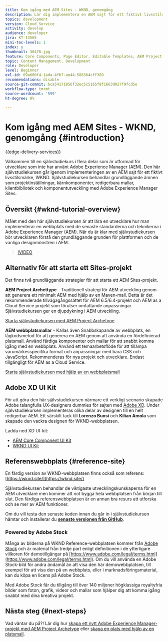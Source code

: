 ```yaml
---
title: Kom igång med AEM Sites - WKND, genomgång
description: Lär dig implementera en AEM sajt för ett fiktivt livsstilsmärke som kallas WKND. Få en genomgång av grundläggande Experience Manager-teman som projektinställningar, prototyper, kärnkomponenter, redigerbara mallar, klientbibliotek och komponentutveckling.
topics: development
version: Cloud Service
activity: develop
audience: developer
jira: KT-13565
mini-toc-levels: 1
index: y
thumbnail: 30476.jpg
feature: Core Components, Page Editor, Editable Templates, AEM Project Archetype
topic: Content Management, Development
role: Developer
level: Beginner
exl-id: 09a600f4-1ada-4fb7-ae44-586364cff389
recommendations: disable
source-git-commit: bca54171856f32ec5c5165f8f1663d027f9fcd5e
workflow-type: tm+mt
source-wordcount: '599'
ht-degree: 0%

---
```


# Kom igång med AEM Sites - WKND, genomgång {#introduction}

{{edge-delivery-services}}

Välkommen till en självstudiekurs i flera delar som är utformad för utvecklare som inte har använt Adobe Experience Manager (AEM). Den här självstudiekursen går igenom implementeringen av en AEM sajt för ett fiktivt livsstilsmärke, WKND. Självstudiekursen behandlar grundläggande ämnen som projektinställningar, kärnkomponenter, redigerbara mallar, klientbibliotek och komponentutveckling med Adobe Experience Manager Sites.

## Översikt {#wknd-tutorial-overview}

Målet med den här självstudiekursen är att lära en utvecklare hur man implementerar en webbplats med de senaste standarderna och teknikerna i Adobe Experience Manager (AEM). När du är klar med självstudiekursen bör utvecklaren förstå den grundläggande grunden för plattformen och de vanliga designmönstren i AEM.

>[!VIDEO](https://video.tv.adobe.com/v/30476?quality=12&learn=on)

## Alternativ för att starta ett Sites-projekt

Det finns två grundläggande strategier för att starta ett AEM Sites-projekt.

**AEM Project Archettype** - Traditionell strategi för AEM utveckling genom att generera ett minimalt AEM med hjälp av en Maven-mall. Detta är det rekommenderade tillvägagångssättet för AEM 6.5/6.4-projekt och AEM as a Cloud Service projekt som förutser omfattande anpassningar. Självstudiekursen ger en djupdykning i AEM utveckling.

[Starta självstudiekursen med AEM Project Archetype](./project-archetype/overview.md)

**AEM webbplatsmallar** - Kallas även Snabbskapande av webbplats, en lågkodsmetod för att generera en AEM genom att använda en fördefinierad platsmall. Använd färdiga komponenter och mallar för att snabbt komma igång med en webbplats. Använd ett temaarbetsflöde för att tillämpa varumärkesspecifika format och anpassningar med bara CSS och JavaScript. Rekommenderas för nya projekt och utvecklare. Endast tillgängligt för AEM as a Cloud Service.

[Starta självstudiekursen med hjälp av en webbplatsmall](./site-template/create-site.md)

## Adobe XD UI Kit

För att göra den här självstudiekursen närmare ett verkligt scenario skapade Adobe talangfulla UX-designers dummies för sajten med [Adobe XD](https://www.adobe.com/products/xd.html). Under självstudiekursen implementeras olika delar av designen till en helt redigerbar AEM. Ett särskilt tack till **Lorenzo Buosi** och **Kilian Amola** som skapade den vackra designen för WKND-webbplatsen.

Ladda ned XD UI-kit:

* [AEM Core Component UI Kit](assets/overview/AEM-CoreComponents-UI-Kit.xd)
* [WKND UI Kit](https://github.com/adobe/aem-guides-wknd/releases/download/aem-guides-wknd-0.0.2/AEM_UI-kit-WKND.xd)

## Referenswebbplats {#reference-site}

En färdig version av WKND-webbplatsen finns också som referens: [https://wknd.site/](https://wknd.site/)

Självstudiekursen behandlar de viktigaste utvecklingskunskaperna för en AEM utvecklare men kommer att *not* bygga hela webbplatsen från början till slut. Den färdiga referenswebbplatsen är en annan bra resurs att utforska och se mer av AEM funktioner.

Om du vill testa den senaste koden innan du går in i självstudiekursen hämtar och installerar du **[senaste versionen från GitHub](https://github.com/adobe/aem-guides-wknd/releases/latest)**.

### Powered by Adobe Stock

Många av bilderna på WKND Reference-webbplatsen kommer från [Adobe Stock](https://stock.adobe.com/) och är material från tredje part enligt definitionen i de ytterligare villkoren för demotillgångar på [https://www.adobe.com/legal/terms.html](https://www.adobe.com/legal/terms.html). Om du vill använda en Adobe Stock-bild för andra ändamål än att visa den här demowebbplatsen, till exempel för att visa den på en webbplats, eller i marknadsföringsmaterial, kan du köpa en licens på Adobe Stock.

Med Adobe Stock får du tillgång till över 140 miljoner högklassiga royaltyfria bilder som foton, grafik, videor och mallar som hjälper dig att komma igång snabbt med dina kreativa projekt.

## Nästa steg {#next-steps}

Vad väntar du på?! Lär dig hur [skapa ett nytt Adobe Experience Manager-projekt med AEM Project Archetype](./project-archetype/overview.md) eller [skapa en plats med hjälp av en platsmall](./site-template/create-site.md).

